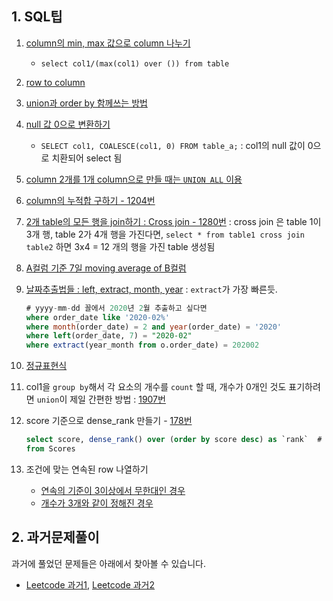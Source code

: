## 1. SQL팁

1. [column의 min, max 값으로 column 나누기](https://stackoverflow.com/questions/55438720/how-to-divide-each-row-of-column-by-its-max-min-value-sql)
    + `select col1/(max(col1) over ()) from table`

2. [row to column](https://stackoverflow.com/questions/1241178/mysql-rows-to-columns)

3. [union과 order by 함께쓰는 방법](https://stackoverflow.com/questions/3531251/using-union-and-order-by-clause-in-mysql)

4. [null 값 0으로 변환하기](https://leetcode.com/problems/employee-bonus/discuss/425697/MySQL-solution-(LEFT-JOIN))
    + `SELECT col1, COALESCE(col1, 0) FROM table_a;` : col1의 null 값이 0으로 치환되어 select 됨

5. [column 2개를 1개 column으로 만들 때는 `UNION ALL` 이용](https://leetcode.com/problems/friend-requests-ii-who-has-the-most-friends/discuss/103812/Share-My-Accepted-SQL-Query-using-%22union-all%22-the-first-Accepted-answer-of-all) 

6. [column의 누적합 구하기 - 1204번](https://leetcode.com/problems/last-person-to-fit-in-the-bus/discuss/389961/MySQL-beat-100-lol.-Of-course-since-I'm-the-first-one-to-do-this-problem.)

7. [2개 table의 모든 행을 join하기 : Cross join - 1280번](https://leetcode.com/problems/students-and-examinations/submissions/) : cross join 은 table 1이 3개 행, table 2가 4개 행을 가진다면, `select * from table1 cross join table2` 하면 3x4 = 12 개의 행을 가진 table 생성됨

8. [A컬럼 기준 7일 moving average of B컬럼](https://github.com/jisy2718/Algorithm-SQL/tree/master/LeetCode-SQL/Medium/1321-restaurant-growth)

9. [날짜추출법들 : left, extract, month, year](https://leetcode.com/problems/list-the-products-ordered-in-a-period/discuss/497520/Myql-Using-Month-and-Year-function) : `extract`가 가장 빠른듯.
    ```sql
    # yyyy-mm-dd 꼴에서 2020년 2월 추출하고 싶다면
    where order_date like '2020-02%'
    where month(order_date) = 2 and year(order_date) = '2020'
    where left(order_date, 7) = "2020-02"
    where extract(year_month from o.order_date) = 202002
    ```

10. [정규표현식](https://github.com/jisy2718/code_sample/blob/master/%EC%A0%95%EA%B7%9C%ED%91%9C%ED%98%84%EC%8B%9D.ipynb)

11. col1을 `group by`해서 각 요소의 개수를 `count` 할 때, 개수가 0개인 것도 표기하려면 `union`이 제일 간편한 방법 : [1907번](https://leetcode.com/problems/count-salary-categories/discuss/1303611/MySQL-CASE-vs-NUION-be-careful-with-0)

12. score 기준으로 dense_rank 만들기 - [178번](https://leetcode.com/problems/rank-scores/submissions/)
    ```sql
    select score, dense_rank() over (order by score desc) as `rank`  # 2등 2명일 때 그 다음이 4등되려면 rank() 사용하기 / partitioned by 추가해서 그루핑 가능
    from Scores
    ```
    
13. 조건에 맞는 연속된 row 나열하기
    + [연속의 기준이 3이상에서 무한대인 경우](https://github.com/jisy2718/Algorithm-SQL/blob/master/LeetCode-SQL/Hard/0601-human-traffic-of-stadium/0601-human-traffic-of-stadium.sql)
    + [개수가 3개와 같이 정해진 경우](https://github.com/jisy2718/Algorithm-SQL/blob/master/LeetCode-SQL/Medium/0180-consecutive-numbers/0180-consecutive-numbers.sql)

## 2. 과거문제풀이
과거에 풀었던 문제들은 아래에서 찾아볼 수 있습니다.
+ [Leetcode 과거1](https://github.com/jisy2718/TIL/blob/master/SQL/leetcode.md), [Leetcode 과거2](https://github.com/jisy2718/leetcode#readme)
